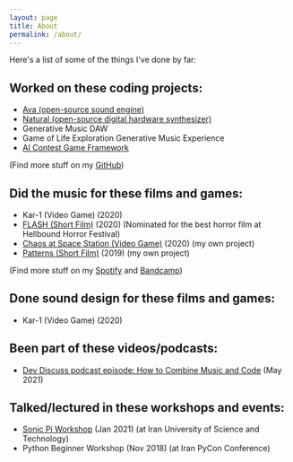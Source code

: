 ```yaml
---
layout: page
title: About
permalink: /about/
---
```


Here's a list of some of the things I've done by far:

## Worked on these coding projects:
- [Ava (open-source sound engine)](https://github.com/funktional-stdo/ava/)
- [Natural (open-source digital hardware synthesizer)]()
- Generative Music DAW
- Game of Life Exploration Generative Music Experience
- [AI Contest Game Framework](https://github.com/Chillin-Examples/SearchAndDefuse)

(Find more stuff on my [GitHub](https://github.com/amuuu))

## Did the music for these films and games:
- Kar-1 (Video Game) (2020)
- [FLASH (Short Film)](https://open.spotify.com/track/3pngtvPzXgUM9qpCF4fb4o?si=53a608a8d32743ce) (2020) (Nominated for the best horror film at Hellbound Horror Festival)
- [Chaos at Space Station (Video Game)](https://open.spotify.com/track/40Ae7Iz5G6OI7Sptt3rpGT?si=a9t_GrB0QOWJJZ4lLIkr2Q) (2020) (my own project)
- [Patterns (Short Film)](https://open.spotify.com/track/2unpeRtRLdgo9Guw6JfUBi?si=etzMsksASJKHa6U8RIFpMg) (2019) (my own project)

(Find more stuff on my [Spotify](https://spoti.fi/2kNt827) and [Bandcamp](https://amuuu.bandcamp.com))

## Done sound design for these films and games:
- Kar-1 (Video Game) (2020)

## Been part of these videos/podcasts:
- [Dev Discuss podcast episode: How to Combine Music and Code](https://dev.to/devdiscuss/s4-e4-how-to-combine-music-and-code) (May 2021)

## Talked/lectured in these workshops and events:
- [Sonic Pi Workshop](https://github.com/amuuu/sonic-pi-workshop-iust) (Jan 2021) (at Iran University of Science and Technology)
- Python Beginner Workshop (Nov 2018) (at Iran PyCon Conference)

